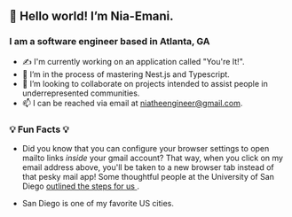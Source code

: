 ## 👋 Hello world! I’m Nia-Emani.
<h3> I am a software engineer based in Atlanta, GA</h3>


- ✍  I'm currently working on an application called "You're It!".
- 🌱 I’m in the process of mastering Nest.js and Typescript.
- 💞️ I’m looking to collaborate on projects intended to assist people in underrepresented communities.
- 📫 I can be reached via email at niatheengineer@gmail.com.


<h3>💡 Fun Facts 💡 </h3>

-   Did you know that you can configure your browser settings to open mailto links *inside* your gmail account? That way, when you click on my email address above, you'll be taken to a new browser tab instead of that pesky mail app! Some thoughtful people at the University of San Diego [outlined the steps for us ](https://usdkb.sandiego.edu/s/article/How-to-Open-Mailto-Links-in-Gmail#:~:text=Click%20the%203%20horizontal%20bars,change%20it%20to%20Use%20Gmail).

- San Diego is one of my favorite US cities.


<!---
Nia-Emani/Nia-Emani is a ✨ special ✨ repository because its `README.md` (this file) appears on your GitHub profile.
You can click the Preview link to take a look at your changes.
--->
